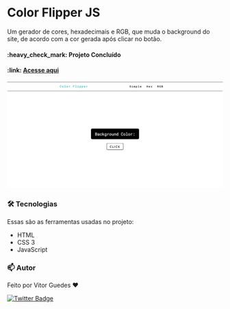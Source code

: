 # Color Flipper JS
 
Um gerador de cores, hexadecimais e RGB, que muda o background do site, de acordo com a cor gerada após clicar no botão.

<h4>:heavy_check_mark: Projeto Concluído</h4>

<h4>
 :link: 
 <a href="https://color-flipper-alpha.vercel.app/">Acesse aqui</a>
</h4>

<img src="./screenshot/color-flipper.png">



### 🛠 Tecnologias

Essas são as ferramentas usadas no projeto:

- HTML
- CSS 3
- JavaScript

### :mailbox: Autor

Feito por Vitor Guedes :heart:

[![Twitter Badge](https://img.shields.io/badge/-@VitorHgo77-1ca0f1?style=flat-square&labelColor=1ca0f1&logo=twitter&logoColor=white&link=https://twitter.com/VitorHgo77)](https://twitter.com/VitorHgo77)
